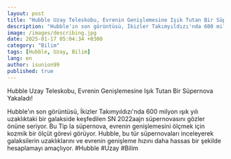 ```yaml
---
layout: post
title: "Hubble Uzay Teleskobu, Evrenin Genişlemesine Işık Tutan Bir Süpernova Yakaladı!"
description: "Hubble'ın son görüntüsü, İkizler Takımyıldızı'nda 600 milyon ışık yılı uzaklıktaki bir galakside keşfedilen SN 2022aajn süpernovasını gözler önüne seriyor."
image: /images/describing.jpg
date: 2025-01-17 05:04:34 +0300
category: "Bilim"
tags: [Hubble, Uzay, Bilim]
lang: en
author: isunion99
published: true
---
```


Hubble Uzay Teleskobu, Evrenin Genişlemesine Işık Tutan Bir Süpernova Yakaladı!

Hubble'ın son görüntüsü, İkizler Takımyıldızı'nda 600 milyon ışık yılı uzaklıktaki bir galakside keşfedilen SN 2022aajn süpernovasını gözler önüne seriyor. Bu Tip Ia süpernova, evrenin genişlemesini ölçmek için kozmik bir ölçüt görevi görüyor. Hubble, bu tür süpernovaları inceleyerek galaksilerin uzaklıklarını ve evrenin genişleme hızını daha hassas bir şekilde hesaplamayı amaçlıyor. #Hubble #Uzay #Bilim